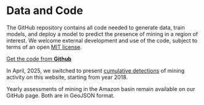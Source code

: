 # Data and Code

The GitHub repository contains all code needed to generate data, train models, and deploy a model to predict the presence of mining in a region of interest. We welcome external development and use of the code, subject to terms of an open [MIT license](https://github.com/earthrise-media/mining-detector/blob/main/LICENSE).

<a class="amw-btn" href="https://github.com/earthrise-media/mining-detector">Get the code from <b>Github</b></a>

In April, 2025, we switched to present [cumulative detections](https://github.com/earthrise-media/mining-detector#results) of mining activity on this website, starting from year 2018. 

Yearly assessments of mining in the Amazon basin remain available on our GitHub page. Both are in GeoJSON format.



